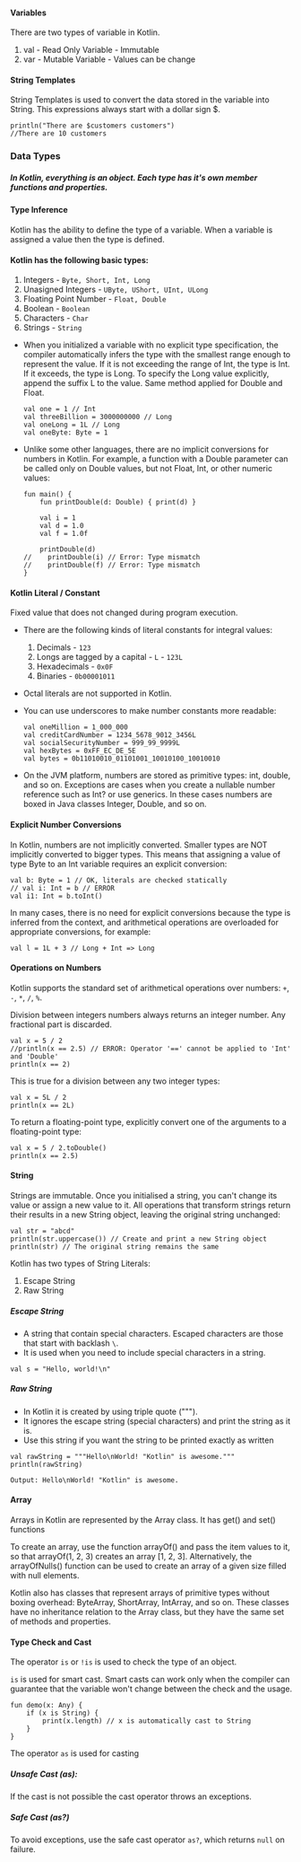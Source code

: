 #### Variables
There are two types of variable in Kotlin.
1. val - Read Only Variable - Immutable
2. var - Mutable Variable - Values can be change

#### String Templates
String Templates is used to convert the data stored in the variable into String. This expressions always start with a dollar sign $.
```
println("There are $customers customers")
//There are 10 customers
```

### Data Types
##### In Kotlin, everything is an object. Each type has it's own member functions and properties.

#### Type Inference
Kotlin has the ability to define the type of a variable. When a variable is assigned a value then the type is defined.

#### Kotlin has the following basic types:
1. Integers  -  `Byte, Short, Int, Long`
2. Unasigned Integers  -  `UByte, UShort, UInt, ULong`
3. Floating Point Number  -  `Float, Double`
4. Boolean  -  `Boolean`
5. Characters  -  `Char`
6. Strings  -  `String`

- When you initialized a variable with no explicit type specification, the compiler automatically infers the type with the smallest range enough to represent the value. If it is not exceeding the range of Int, the type is Int. If it exceeds, the type is Long. To specify the Long value explicitly, append the suffix L to the value. Same method applied for Double and Float.

  ```
  val one = 1 // Int
  val threeBillion = 3000000000 // Long
  val oneLong = 1L // Long
  val oneByte: Byte = 1
  ```

- Unlike some other languages, there are no implicit conversions for numbers in Kotlin. For example, a function with a Double parameter can be called only on Double values, but not Float, Int, or other numeric values:

  ```
  fun main() {
      fun printDouble(d: Double) { print(d) }

      val i = 1
      val d = 1.0
      val f = 1.0f

      printDouble(d)
  //    printDouble(i) // Error: Type mismatch
  //    printDouble(f) // Error: Type mismatch
  }
  ```

#### Kotlin Literal / Constant
Fixed value that does not changed during program execution.

- There are the following kinds of literal constants for integral values:
  1. Decimals - `123`
  2. Longs are tagged by a capital - `L` - `123L`
  3. Hexadecimals - `0x0F`
  4. Binaries - `0b00001011`

- Octal literals are not supported in Kotlin.

- You can use underscores to make number constants more readable:
  ```
  val oneMillion = 1_000_000
  val creditCardNumber = 1234_5678_9012_3456L
  val socialSecurityNumber = 999_99_9999L
  val hexBytes = 0xFF_EC_DE_5E
  val bytes = 0b11010010_01101001_10010100_10010010 
  ```
- On the JVM platform, numbers are stored as primitive types: int, double, and so on. Exceptions are cases when you create a nullable number reference such as Int? or use generics. In these cases numbers are boxed in Java classes Integer, Double, and so on.

#### Explicit Number Conversions
In Kotlin, numbers are not implicitly converted. Smaller types are NOT implicitly converted to bigger types. This means that assigning a value of type Byte to an Int variable requires an explicit conversion:

```
val b: Byte = 1 // OK, literals are checked statically
// val i: Int = b // ERROR
val i1: Int = b.toInt()
```

In many cases, there is no need for explicit conversions because the type is inferred from the context, and arithmetical operations are overloaded for appropriate conversions, for example:
```
val l = 1L + 3 // Long + Int => Long
```

#### Operations on Numbers
Kotlin supports the standard set of arithmetical operations over numbers: `+`, `-`, `*`, `/`, `%`. 

Division between integers numbers always returns an integer number. Any fractional part is discarded.
```
val x = 5 / 2
//println(x == 2.5) // ERROR: Operator '==' cannot be applied to 'Int' and 'Double'
println(x == 2)
```

This is true for a division between any two integer types:
```
val x = 5L / 2
println(x == 2L)
```

To return a floating-point type, explicitly convert one of the arguments to a floating-point type:
```
val x = 5 / 2.toDouble()
println(x == 2.5)
```

#### String
Strings are immutable. Once you initialised a string, you can't change its value or assign a new value to it. All operations that transform strings return their results in a new String object, leaving the original string unchanged:
```
val str = "abcd"
println(str.uppercase()) // Create and print a new String object
println(str) // The original string remains the same
```

Kotlin has two types of String Literals:
1. Escape String 
2. Raw String

##### Escape String
- A string that contain special characters. Escaped characters are those that start with backlash `\`.
- It is used when you need to include special characters in a string.
```
val s = "Hello, world!\n"
```

##### Raw String
- In Kotlin it is created by using triple quote ("""). 
- It ignores the escape string (special characters) and print the string as it is.
- Use this string if you want the string to be printed exactly as written
```
val rawString = """Hello\nWorld! "Kotlin" is awesome."""
println(rawString)

Output: Hello\nWorld! "Kotlin" is awesome.
```

#### Array
Arrays in Kotlin are represented by the Array class. It has get() and set() functions

To create an array, use the function arrayOf() and pass the item values to it, so that arrayOf(1, 2, 3) creates an array [1, 2, 3]. Alternatively, the arrayOfNulls() function can be used to create an array of a given size filled with null elements.

Kotlin also has classes that represent arrays of primitive types without boxing overhead: ByteArray, ShortArray, IntArray, and so on. These classes have no inheritance relation to the Array class, but they have the same set of methods and properties.


#### Type Check and Cast
The operator `is` or `!is` is used to check the type of an object. 

`is` is used for smart cast. Smart casts can work only when the compiler can guarantee that the variable won't change between the check and the usage.
```
fun demo(x: Any) {
    if (x is String) {
        print(x.length) // x is automatically cast to String
    }
}
```

The operator `as` is used for casting

##### Unsafe Cast (as):
If the cast is not possible the cast operator throws an exceptions.

##### Safe Cast (as?)
To avoid exceptions, use the safe cast operator `as?`, which returns `null` on failure.